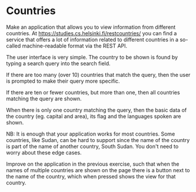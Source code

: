 # Countries

Make an application that allows you to view information from different countries.
At https://studies.cs.helsinki.fi/restcountries/ you can find a service that offers a lot of information related to different countries in a so-called machine-readable format via the REST API.

The user interface is very simple. The country to be shown is found by typing a search query into the search field.

If there are too many (over 10) countries that match the query, then the user is prompted to make their query more specific.

If there are ten or fewer countries, but more than one, then all countries matching the query are shown.

When there is only one country matching the query, then the basic data of the country (eg. capital and area), its flag and the languages spoken are shown.

NB: It is enough that your application works for most countries. Some countries, like Sudan, can be hard to support since the name of the country is part of the name of another country, South Sudan. You don't need to worry about these edge cases.

Improve on the application in the previous exercise, such that when the names of multiple countries are shown on the page there is a button next to the name of the country, which when pressed shows the view for that country.